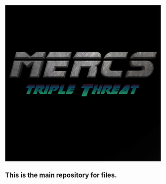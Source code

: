 <!--main-->
<img src="images/Mercs_Logo_2.0.jpg" border="0" alt="Mercs Logo" title="Mercs Logo" />

<section>
  <h1>This is the main repository for files.</h1>
</section>
